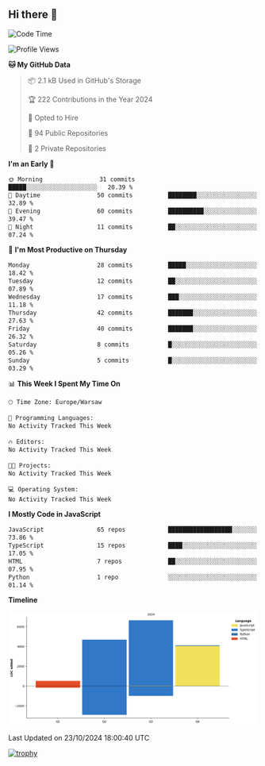 ## Hi there 👋
<!--START_SECTION:waka-->
![Code Time](http://img.shields.io/badge/Code%20Time-0%20secs-blue)

![Profile Views](http://img.shields.io/badge/Profile%20Views-0-blue)

**🐱 My GitHub Data** 

> 📦 2.1 kB Used in GitHub's Storage 
 > 
> 🏆 222 Contributions in the Year 2024
 > 
> 💼 Opted to Hire
 > 
> 📜 94 Public Repositories 
 > 
> 🔑 2 Private Repositories 
 > 
**I'm an Early 🐤** 

```text
🌞 Morning                31 commits          █████░░░░░░░░░░░░░░░░░░░░   20.39 % 
🌆 Daytime                50 commits          ████████░░░░░░░░░░░░░░░░░   32.89 % 
🌃 Evening                60 commits          ██████████░░░░░░░░░░░░░░░   39.47 % 
🌙 Night                  11 commits          ██░░░░░░░░░░░░░░░░░░░░░░░   07.24 % 
```
📅 **I'm Most Productive on Thursday** 

```text
Monday                   28 commits          █████░░░░░░░░░░░░░░░░░░░░   18.42 % 
Tuesday                  12 commits          ██░░░░░░░░░░░░░░░░░░░░░░░   07.89 % 
Wednesday                17 commits          ███░░░░░░░░░░░░░░░░░░░░░░   11.18 % 
Thursday                 42 commits          ███████░░░░░░░░░░░░░░░░░░   27.63 % 
Friday                   40 commits          ███████░░░░░░░░░░░░░░░░░░   26.32 % 
Saturday                 8 commits           █░░░░░░░░░░░░░░░░░░░░░░░░   05.26 % 
Sunday                   5 commits           █░░░░░░░░░░░░░░░░░░░░░░░░   03.29 % 
```


📊 **This Week I Spent My Time On** 

```text
🕑︎ Time Zone: Europe/Warsaw

💬 Programming Languages: 
No Activity Tracked This Week

🔥 Editors: 
No Activity Tracked This Week

🐱‍💻 Projects: 
No Activity Tracked This Week

💻 Operating System: 
No Activity Tracked This Week
```

**I Mostly Code in JavaScript** 

```text
JavaScript               65 repos            ██████████████████░░░░░░░   73.86 % 
TypeScript               15 repos            ████░░░░░░░░░░░░░░░░░░░░░   17.05 % 
HTML                     7 repos             ██░░░░░░░░░░░░░░░░░░░░░░░   07.95 % 
Python                   1 repo              ░░░░░░░░░░░░░░░░░░░░░░░░░   01.14 % 
```



**Timeline**

![Lines of Code chart](https://raw.githubusercontent.com/MarekSax/MarekSax/main/assets/bar_graph.png)


 Last Updated on 23/10/2024 18:00:40 UTC
<!--END_SECTION:waka-->
[![trophy](https://github-profile-trophy.vercel.app/?username=ryo-ma&theme=onedark)](https://github.com/ryo-ma/github-profile-trophy)
<!--
**MarekSax/MarekSax** is a ✨ _special_ ✨ repository because its `README.md` (this file) appears on your GitHub profile.

Here are some ideas to get you started:

- 🔭 I’m currently working on ...
- 🌱 I’m currently learning ...
- 👯 I’m looking to collaborate on ...
- 🤔 I’m looking for help with ...
- 💬 Ask me about ...
- 📫 How to reach me: ...
- 😄 Pronouns: ...
- ⚡ Fun fact: ...
-->
